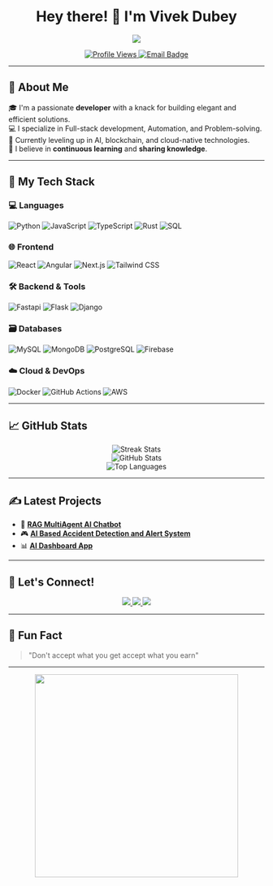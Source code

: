 <!-- Profile README -->

<h1 align="center">Hey there! 👋 I'm Vivek Dubey</h1>
<p align="center">
  <img src="https://readme-typing-svg.herokuapp.com/?lines=Full+Stack+Developer;Open+Source+Contributor;Tech+Enthusiast;Lifelong+Learner&center=true&width=500&height=45" />
</p>

<p align="center">
  <a href="https://github.com/Vivekdub">
    <img src="https://komarev.com/ghpvc/?username=your-username&label=Profile+Views&color=blueviolet&style=flat" alt="Profile Views"/>
  </a>
  <a href="mailto:vivekdubey20004@gmail.com">
    <img src="https://img.shields.io/badge/email-contact%20me-blue?style=flat&logo=gmail" alt="Email Badge"/>
  </a>
</p>

---

## 💼 About Me

🎓 I'm a passionate **developer** with a knack for building elegant and efficient solutions.  
💻 I specialize in Full-stack development, Automation, and Problem-solving.  
🌱 Currently leveling up in AI, blockchain, and cloud-native technologies.  
🧠 I believe in **continuous learning** and **sharing knowledge**.  

---

## 🚀 My Tech Stack

### 💻 Languages
![Python](https://img.shields.io/badge/Python-3776AB?style=flat&logo=python&logoColor=white)
![JavaScript](https://img.shields.io/badge/JavaScript-F7DF1E?style=flat&logo=javascript&logoColor=black)
![TypeScript](https://img.shields.io/badge/TypeScript-007ACC?style=flat&logo=typescript&logoColor=white)
![Rust](https://img.shields.io/badge/Rust-000000?style=flat&logo=rust&logoColor=white)
![SQL](https://img.shields.io/badge/SQL-025E8C?style=flat&logo=postgresql&logoColor=white)

### 🌐 Frontend
![React](https://img.shields.io/badge/React-20232A?style=flat&logo=react&logoColor=61DAFB)
![Angular](https://img.shields.io/badge/Angular-DD0031?style=flat&logo=angular&logoColor=white)
![Next.js](https://img.shields.io/badge/Next.js-000?style=flat&logo=nextdotjs)
![Tailwind CSS](https://img.shields.io/badge/TailwindCSS-06B6D4?style=flat&logo=tailwindcss&logoColor=white)

### 🛠️ Backend & Tools
![Fastapi](https://img.shields.io/badge/Node.js-339933?style=flat&logo=nodedotjs&logoColor=white)
![Flask](https://img.shields.io/badge/Express.js-404D59?style=flat)
![Django](https://img.shields.io/badge/Django-092E20?style=flat&logo=django&logoColor=white)

### 🗃️ Databases
![MySQL](https://img.shields.io/badge/MySQL-005C84?style=flat&logo=mysql&logoColor=white)
![MongoDB](https://img.shields.io/badge/MongoDB-4EA94B?style=flat&logo=mongodb&logoColor=white)
![PostgreSQL](https://img.shields.io/badge/PostgreSQL-336791?style=flat&logo=postgresql&logoColor=white)
![Firebase](https://img.shields.io/badge/Firebase-FFCA28?style=flat&logo=firebase&logoColor=black)


### ☁️ Cloud & DevOps
![Docker](https://img.shields.io/badge/Docker-2496ED?style=flat&logo=docker&logoColor=white)
![GitHub Actions](https://img.shields.io/badge/GitHub%20Actions-2088FF?style=flat&logo=githubactions&logoColor=white)
![AWS](https://img.shields.io/badge/AWS-232F3E?style=flat&logo=amazonaws)

---

## 📈 GitHub Stats

<p align="center">
  <img src="https://github-readme-streak-stats.herokuapp.com/?user=Vivekdub&theme=tokyonight" alt="Streak Stats" />
  <br />
  <img src="https://github-readme-stats.vercel.app/api?username=Vivekdub&show_icons=true&theme=radical" alt="GitHub Stats" />
  <br />
  <img src="https://github-readme-stats.vercel.app/api/top-langs/?username=Vivekdub&layout=compact&theme=tokyonight" alt="Top Languages" />
</p>

---

## ✍️ Latest Projects

- 🔧 **[RAG MultiAgent AI Chatbot](https://github.com/Vivekdub?tab=repositories)**   
- 🎮 **[AI Based Accident Detection and Alert System](https://github.com/Vivekdub?tab=repositories)**   
- 📊 **[AI Dashboard App](https://github.com/Vivekdub?tab=repositories)** 

---

## 📣 Let's Connect!

<p align="center">
  <a href="https://linkedin.com/in">
    <img src="https://img.shields.io/badge/LinkedIn-blue?style=flat&logo=linkedin&logoColor=white" />
  </a>
  <a href="https://twitter.com/">
    <img src="https://img.shields.io/badge/Twitter-1DA1F2?style=flat&logo=twitter&logoColor=white" />
  </a>
  <a href="">
    <img src="https://img.shields.io/badge/Portfolio-000?style=flat&logo=vercel&logoColor=white" />
  </a>
</p>

---

## 🧠 Fun Fact

> "Don't accept what you get accept what you earn"

---

<p align="center">
  <img src="https://media.giphy.com/media/qgQUggAC3Pfv687qPC/giphy.gif" width="400"/>
</p>
